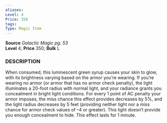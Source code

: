 ```yaml
---
aliases: 
Level: 4
Price: 350 
tags: 
Type: Magic Item
---
```

**Source** _Galactic Magic pg. 53_  
**Level** 4; **Price** 350; **Bulk** L

### DESCRIPTION

When consumed, this luminescent green syrup causes your skin to glow, with its brightness varying based on the armor you’re wearing. If you’re wearing no armor (or armor that has no armor check penalty), the light illuminates a 20-foot radius with normal light, and your radiance grants you concealment in bright light conditions. For every 1 point of AC penalty your armor imposes, the miss chance this effect provides decreases by 5%, and the light radius decreases by 5 feet (providing neither light nor a miss chance for armor check values of –4 or greater). This light doesn’t provide you enough concealment to hide. This effect lasts for 1 minute.